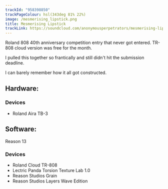 ```yaml
---
trackId: "958398850"
trackPageColour: hsl(343deg 81% 22%)
image: /mesmerising_lipstick.png
title: Mesmerising Lipstick
trackLink: https://soundcloud.com/anonymousperpetrators/mesmerising-lipstick
---
```


Roland 808 40th anniversary competition entry that never got entered.
TR-808 cloud version was free for the month.

I pulled this together so frantically and still didn't hit the submission deadline.

I can barely remember how it all got constructed.

## Hardware:

### Devices
- Roland Aira TB-3

## Software:
 Reason 13

### Devices
- Roland Cloud TR-808
- Lectric Panda Torsion Texture Lab 1.0
- Reason Studios Grain
- Reason Studios Layers Wave Edition
